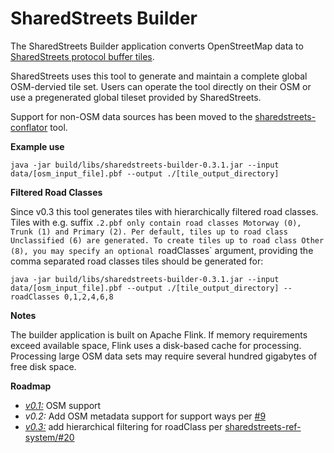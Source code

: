 # SharedStreets Builder

The SharedStreets Builder application converts OpenStreetMap data to [SharedStreets protocol buffer tiles](https://github.com/sharedstreets/sharedstreets-ref-system).

SharedStreets uses this tool to generate and maintain a complete global OSM-dervied tile set. Users can operate the tool directly on their OSM or use a pregenerated global tileset provided by SharedStreets.

Support for non-OSM data sources has been moved to the [sharedstreets-conflator](https://github.com/sharedstreets/sharedstreets-conflator) tool.

**Example use**

`java -jar build/libs/sharedstreets-builder-0.3.1.jar --input data/[osm_input_file].pbf --output ./[tile_output_directory]
`

**Filtered Road Classes**

Since v0.3 this tool generates tiles with hierarchically filtered road classes. Tiles with e.g. suffix `.2.pbf only contain road classes Motorway (0), Trunk (1) and Primary (2).
Per default, tiles up to road class Unclassified (6) are generated. To create tiles up to road class Other (8), you may specify an optional `roadClasses` argument, providing the comma separated road classes tiles should be generated for:

`java -jar build/libs/sharedstreets-builder-0.3.1.jar --input data/[osm_input_file].pbf --output ./[tile_output_directory] --roadClasses 0,1,2,4,6,8
`

**Notes**

The builder application is built on Apache Flink. If memory requirements exceed available space, Flink uses a disk-based cache for processing. Processing large OSM data sets may require several hundred gigabytes of free disk space. 
 

**Roadmap**

- [*v0.1:*](https://github.com/sharedstreets/sharedstreets-builder/releases/tag/0.1-preview) OSM support
- *v0.2:* Add OSM metadata support for support ways per [#9](https://github.com/sharedstreets/sharedstreets-builder/issues/9)
- [*v0.3:*](https://github.com/sharedstreets/sharedstreets-builder/releases/tag/0.3) add hierarchical filtering for roadClass per [sharedstreets-ref-system/#20](https://github.com/sharedstreets/sharedstreets-ref-system/issues/20#issuecomment-381010861)
